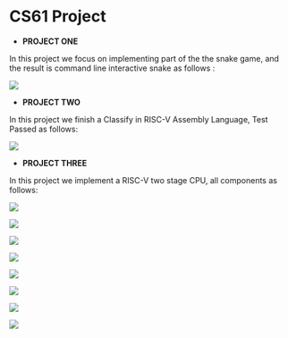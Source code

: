 # CS61 Project 
 
- **PROJECT ONE**

In this project we focus on implementing part of the the snake game, and the result is command line interactive snake as follows :  

![](https://github.com/admiralhass/CS61C_SP23/blob/main/imgfolder/project1.jpg)

- **PROJECT TWO** 

In this project we finish a Classify in RISC-V Assembly Language, Test Passed as follows: 

![](https://github.com/admiralhass/CS61C_SP23/blob/main/imgfolder/project02.jpg) 

- **PROJECT THREE** 
 
In this project we implement a RISC-V two stage CPU, all components as follows:  

![](https://github.com/admiralhass/CS61C_SP23/blob/main/imgfolder/cpu.jpg)
 
![](https://github.com/admiralhass/CS61C_SP23/blob/main/imgfolder/control_logic.jpg) 
 
![](https://github.com/admiralhass/CS61C_SP23/blob/main/imgfolder/ALU.jpg) 
 
![](https://github.com/admiralhass/CS61C_SP23/blob/main/imgfolder/regfile.jpg)  

![](https://github.com/admiralhass/CS61C_SP23/blob/main/imgfolder/imm_gen.jpg) 

![](https://github.com/admiralhass/CS61C_SP23/blob/main/imgfolder/branch_comp.jpg) 
 
![](https://github.com/admiralhass/CS61C_SP23/blob/main/imgfolder/partial_load.jpg) 
 
![](https://github.com/admiralhass/CS61C_SP23/blob/main/imgfolder/partial_store.jpg)








